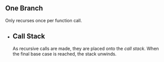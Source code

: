 ## One Branch
Only recurses once per function call.
- ## Call Stack
  As recursive calls are made, they are placed onto the *call stack*. When the final base case is reached, the stack unwinds.